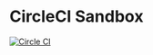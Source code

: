 # CircleCI Sandbox

[![Circle CI](https://circleci.com/gh/qilab-/circleci-sandbox/tree/master.svg?style=svg)](https://circleci.com/gh/qilab-/circleci-sandbox/tree/master)

